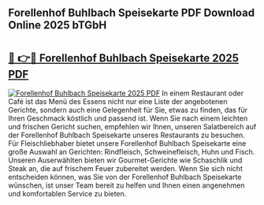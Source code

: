 ## Forellenhof Buhlbach Speisekarte PDF Download Online 2025 bTGbH

# <h2><a href="http://gc9cc4.nevu.top/?p=Forellenhof+Buhlbach+Speisekarte">🔗 👉🔴 Forellenhof Buhlbach Speisekarte 2025 PDF</a></h2>

[![Forellenhof Buhlbach Speisekarte 2025 PDF](https://i.imgur.com/dBaPXMq.png)](http://gc9cc4.nevu.top/?p=Forellenhof+Buhlbach+Speisekarte)
In einem Restaurant oder Café ist das Menü des Essens nicht nur eine Liste der angebotenen Gerichte, sondern auch eine Gelegenheit für Sie, etwas zu finden, das für Ihren Geschmack köstlich und passend ist. Wenn Sie nach einem leichten und frischen Gericht suchen, empfehlen wir Ihnen, unseren Salatbereich auf der Forellenhof Buhlbach Speisekarte unseres Restaurants zu besuchen. Für Fleischliebhaber bietet unsere Forellenhof Buhlbach Speisekarte eine große Auswahl an Gerichten: Rindfleisch, Schweinefleisch, Huhn und Fisch. Unseren Auserwählten bieten wir Gourmet-Gerichte wie Schaschlik und Steak an, die auf frischem Feuer zubereitet werden. Wenn Sie sich nicht entscheiden können, was Sie von der Forellenhof Buhlbach Speisekarte wünschen, ist unser Team bereit zu helfen und Ihnen einen angenehmen und komfortablen Service zu bieten.

